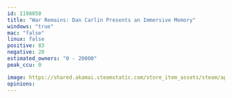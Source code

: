 ```yaml
---
id: 1198050
title: "War Remains: Dan Carlin Presents an Immersive Memory"
windows: "true"
mac: "false"
linux: false
positive: 83
negative: 28
estimated_owners: "0 - 20000"
peak_ccu: 0

image: https://shared.akamai.steamstatic.com/store_item_assets/steam/apps/1198050/header.jpg?t=1618925224
opinions:
---
```


